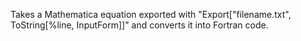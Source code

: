 Takes a Mathematica equation exported with "Export["filename.txt", ToString[%line, InputForm]]" and converts it into Fortran code.
